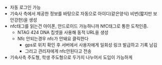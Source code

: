 - 자동 로그인 가능
- 기숙사 측에서 제공한 정보를 바탕으로 자동으로 아이디(같은양식) 비번(짧지만 보안강한)을 생성
- nfc태그를 읽는건 아이폰, 안드로이드 가능하니까 NfC태그로 통한 도착인증.
	- NTAG 424 DNA 칩셋을 사용해 동적 URL을 생성
	- Nfc 안되는경우 nfc가 안돼요 클릭한다
		- gps로 위치 확인 후 서버에서 사용자에게 일회성 링크 발급하고 기록 남김
		- 그리고 관리자에게 nfc안된다고 전송
- 기숙사측 주도형, 학생 주도형으로 두가지 나누어서 도입이 가능하게 